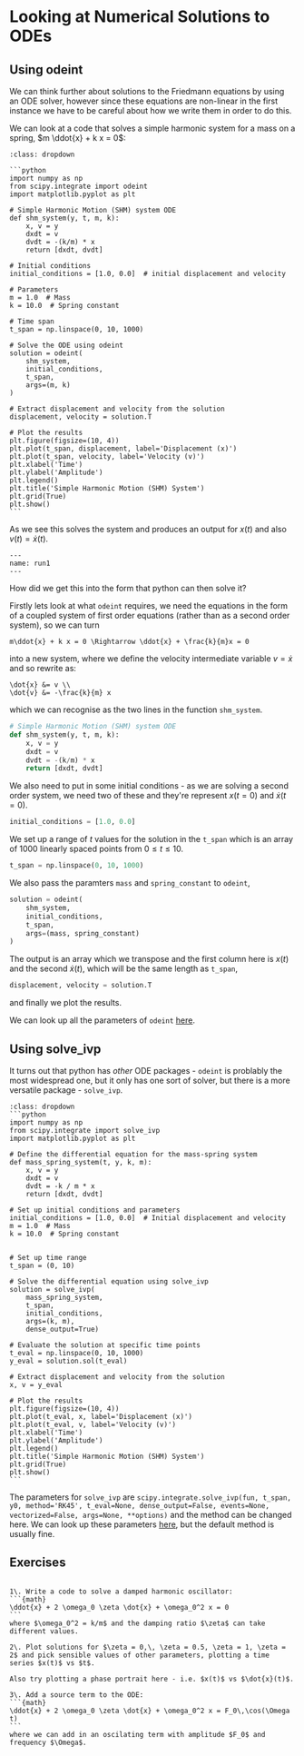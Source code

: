 # Looking at Numerical Solutions to ODEs

## Using odeint

We can think further about solutions to the Friedmann equations by using an ODE solver, however since these equations are non-linear in the first instance we have to be careful about how we write them in order to do this.

We can look at a code that solves a simple harmonic system for a mass on a spring, $m \ddot{x} + k x = 0$:

````{admonition} ODE code using odeint
:class: dropdown

```python
import numpy as np
from scipy.integrate import odeint
import matplotlib.pyplot as plt

# Simple Harmonic Motion (SHM) system ODE
def shm_system(y, t, m, k):
    x, v = y
    dxdt = v
    dvdt = -(k/m) * x
    return [dxdt, dvdt]

# Initial conditions
initial_conditions = [1.0, 0.0]  # initial displacement and velocity

# Parameters
m = 1.0  # Mass
k = 10.0  # Spring constant

# Time span
t_span = np.linspace(0, 10, 1000)

# Solve the ODE using odeint
solution = odeint(
    shm_system,
    initial_conditions,
    t_span,
    args=(m, k)
)

# Extract displacement and velocity from the solution
displacement, velocity = solution.T

# Plot the results
plt.figure(figsize=(10, 4))
plt.plot(t_span, displacement, label='Displacement (x)')
plt.plot(t_span, velocity, label='Velocity (v)')
plt.xlabel('Time')
plt.ylabel('Amplitude')
plt.legend()
plt.title('Simple Harmonic Motion (SHM) System')
plt.grid(True)
plt.show()
```
````

As we see this solves the system and produces an output for $x(t)$ and also $v(t) = \dot{x}(t)$.

```{figure} ./figures/run1.png
---
name: run1
---
```

How did we get this into the form that python can then solve it?

Firstly lets look at what `odeint` requires, we need the equations in the form of a coupled system of first order equations (rather than as a second order system), so we can turn
```{math}
m\ddot{x} + k x = 0 \Rightarrow \ddot{x} + \frac{k}{m}x = 0
```

into a new system, where we define the velocity intermediate variable $v = \dot{x}$ and so rewrite as:
```{math}
\dot{x} &= v \\
\dot{v} &= -\frac{k}{m} x
```

which we can recognise as the two lines in the function `shm_system`.
```python 
# Simple Harmonic Motion (SHM) system ODE
def shm_system(y, t, m, k):
    x, v = y
    dxdt = v
    dvdt = -(k/m) * x
    return [dxdt, dvdt]
```

We also need to put in some initial conditions - as we are solving a second order system, we need two of these and they're represent $x(t=0)$ and $\dot{x}(t=0)$.  
```python
initial_conditions = [1.0, 0.0] 
```

We set up a range of $t$ values for the solution in the `t_span` which is an array of 1000 linearly spaced points from $0 \leq t \leq 10$.
```python
t_span = np.linspace(0, 10, 1000)
```

We also pass the paramters `mass` and `spring_constant` to `odeint`, 
```python
solution = odeint(
    shm_system,
    initial_conditions,
    t_span,
    args=(mass, spring_constant)
)
```

The output is an array which we transpose and the first column here is $x(t)$ and the second $\dot{x}(t)$, which will be the same length as `t_span`, 

```python
displacement, velocity = solution.T
```

and finally we plot the results.

We can look up all the parameters of `odeint` [here](https://docs.scipy.org/doc/scipy/reference/generated/scipy.integrate.OdeSolver.html#scipy.integrate.OdeSolver).  

## Using solve_ivp

It turns out that python has *other* ODE packages - `odeint` is problably the most widespread one, but it only has one sort of solver, but there is a more versatile package - `solve_ivp`.

````{admonition} ODE code in solve_ivp
:class: dropdown
```python
import numpy as np
from scipy.integrate import solve_ivp
import matplotlib.pyplot as plt

# Define the differential equation for the mass-spring system
def mass_spring_system(t, y, k, m):
    x, v = y
    dxdt = v
    dvdt = -k / m * x
    return [dxdt, dvdt]

# Set up initial conditions and parameters
initial_conditions = [1.0, 0.0]  # Initial displacement and velocity
m = 1.0  # Mass
k = 10.0  # Spring constant


# Set up time range
t_span = (0, 10)

# Solve the differential equation using solve_ivp
solution = solve_ivp(
    mass_spring_system, 
    t_span, 
    initial_conditions, 
    args=(k, m), 
    dense_output=True)

# Evaluate the solution at specific time points
t_eval = np.linspace(0, 10, 1000)
y_eval = solution.sol(t_eval)

# Extract displacement and velocity from the solution
x, v = y_eval

# Plot the results
plt.figure(figsize=(10, 4))
plt.plot(t_eval, x, label='Displacement (x)')
plt.plot(t_eval, v, label='Velocity (v)')
plt.xlabel('Time')
plt.ylabel('Amplitude')
plt.legend()
plt.title('Simple Harmonic Motion (SHM) System')
plt.grid(True)
plt.show()
```
````
The parameters for `solve_ivp` are 
`scipy.integrate.solve_ivp(fun, t_span, y0, method='RK45', t_eval=None, dense_output=False, events=None, vectorized=False, args=None, **options)`  and the method can be changed here.  We can look up these parameters [here](https://docs.scipy.org/doc/scipy/reference/generated/scipy.integrate.solve_ivp.html), but the default method is usually fine.
## Exercises 

````{admonition} Exercises with ODE solvers

1\. Write a code to solve a damped harmonic oscillator:
```{math}
\ddot{x} + 2 \omega_0 \zeta \dot{x} + \omega_0^2 x = 0
```
where $\omega_0^2 = k/m$ and the damping ratio $\zeta$ can take different values.  

2\. Plot solutions for $\zeta = 0,\, \zeta = 0.5, \zeta = 1, \zeta = 2$ and pick sensible values of other parameters, plotting a time series $x(t)$ vs $t$.

Also try plotting a phase portrait here - i.e. $x(t)$ vs $\dot{x}(t)$.

3\. Add a source term to the ODE:
```{math}
\ddot{x} + 2 \omega_0 \zeta \dot{x} + \omega_0^2 x = F_0\,\cos(\Omega t)
```
where we can add in an oscilating term with amplitude $F_0$ and frequency $\Omega$.


````

